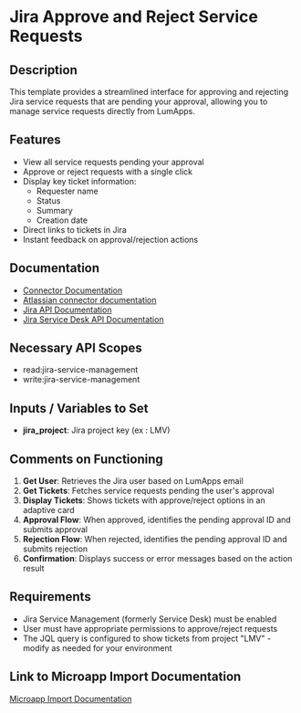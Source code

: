 # Jira Approve and Reject Service Requests

## Description
This template provides a streamlined interface for approving and rejecting Jira service requests that are pending your approval, allowing you to manage service requests directly from LumApps.

## Features
- View all service requests pending your approval
- Approve or reject requests with a single click
- Display key ticket information:
  - Requester name
  - Status
  - Summary
  - Creation date
- Direct links to tickets in Jira
- Instant feedback on approval/rejection actions

## Documentation
- [Connector Documentation](https://docs.lumapps.com/docs/admin-l4430581765424978extensions)
- [Atlassian connector documentation](https://docs.lumapps.com/docs/docs/admin-administration-landing/admin-l6088963918247602/admin-l9650191038731043extensions/admin-l43084339674928007extensions/admin-l40402265690312855extensions)
- [Jira API Documentation](https://developer.atlassian.com/cloud/jira/platform/rest/v3/intro/)
- [Jira Service Desk API Documentation](https://developer.atlassian.com/cloud/jira/service-desk/rest/intro/)

## Necessary API Scopes
- read:jira-service-management
- write:jira-service-management

## Inputs / Variables to Set
- **jira_project**: Jira project key (ex : LMV)

## Comments on Functioning
1. **Get User**: Retrieves the Jira user based on LumApps email
2. **Get Tickets**: Fetches service requests pending the user's approval
3. **Display Tickets**: Shows tickets with approve/reject options in an adaptive card
4. **Approval Flow**: When approved, identifies the pending approval ID and submits approval
5. **Rejection Flow**: When rejected, identifies the pending approval ID and submits rejection
6. **Confirmation**: Displays success or error messages based on the action result

## Requirements
- Jira Service Management (formerly Service Desk) must be enabled
- User must have appropriate permissions to approve/reject requests
- The JQL query is configured to show tickets from project "LMV" - modify as needed for your environment

## Link to Microapp Import Documentation
[Microapp Import Documentation](https://docs.lumapps.com/docs/ls/content/6236515079535869/devportal-l48909819228353757)
